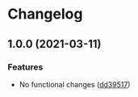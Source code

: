 # Changelog

## 1.0.0 (2021-03-11)


### Features

* No functional changes ([dd39517](https://www.github.com/fortify-ps/fortify-ssc-parser-clair-rest/commit/dd39517109229f65da5d2871469f6bde6dce2f7f))
